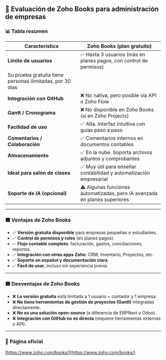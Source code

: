 
## 📘 Evaluación de Zoho Books para administración de empresas

### 📊 Tabla resumen

| **Característica**                   | **Zoho Books (plan gratuito)** |
|--------------------------------------|-------------------------------|
| **Límite de usuarios**               | ✅ Hasta 3 usuarios (más en planes pagos, con control de permisos) 
                                          Su prueba gratuita tiene personas ilimitadas, por 30 días|
| **Integración con GitHub**           | ❌ No nativa, pero posible vía API o Zoho Flow |
| **Gantt / Cronograma**               | ❌ No disponible en Zoho Books (sí en Zoho Projects) |
| **Facilidad de uso**                 | ✅ Alta. Interfaz intuitiva con guías paso a paso |
| **Comentarios / Colaboración**       | ✅ Comentarios internos en documentos contables |
| **Almacenamiento**                   | ✅ En la nube. Soporta archivos adjuntos y comprobantes |
| **Ideal para salón de clases**       | ✅ Muy útil para enseñar contabilidad y automatización empresarial |
| **Soporte de IA (opcional)**         | ⚠️ Algunas funciones automatizadas, pero IA avanzada en planes superiores |

---

### 🟩 Ventajas de Zoho Books

- ✅ **Versión gratuita disponible** para empresas pequeñas o estudiantes.
- ✅ **Control de permisos y roles** (en planes pagos).
- ✅ **Flujo contable completo**: facturación, gastos, conciliaciones, reportes.
- ✅ **Integración con otras apps Zoho**: CRM, Inventario, Proyectos, etc.
- ✅ **Soporte en español y documentación clara**.
- ✅ **Fácil de usar**, incluso sin experiencia previa.

---

### 🟥 Desventajas de Zoho Books

- ❌ **La versión gratuita** está limitada a 1 usuario + contador y 1 empresa.
- ❌ **No tiene herramientas de gestión de proyectos (Gantt)** integradas directamente.
- ❌ **No es una solución open-source** (a diferencia de ERPNext o Odoo).
- ❌ **Integración con GitHub no es directa** (requiere herramientas externas o API).

---

### 🔗 Página oficial

[https://www.zoho.com/books/](https://www.zoho.com/books/)
